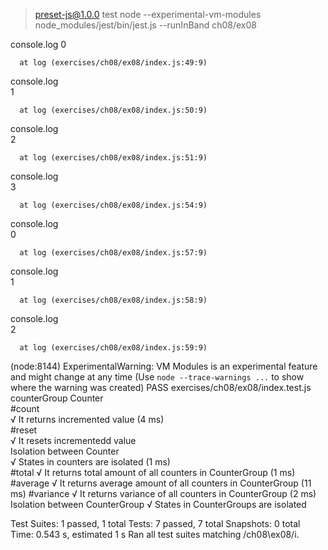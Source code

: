 
> preset-js@1.0.0 test
> node --experimental-vm-modules node_modules/jest/bin/jest.js --runInBand ch08/ex08

  console.log
    0

      at log (exercises/ch08/ex08/index.js:49:9)

  console.log                                                                                                                                                                                                                              
    1                                                                                                                                                                                                                                      

      at log (exercises/ch08/ex08/index.js:50:9)

  console.log                                                                                                                                                                                                                              
    2                                                                                                                                                                                                                                      

      at log (exercises/ch08/ex08/index.js:51:9)

  console.log                                                                                                                                                                                                                              
    3                                                                                                                                                                                                                                      

      at log (exercises/ch08/ex08/index.js:54:9)

  console.log                                                                                                                                                                                                                              
    0                                                                                                                                                                                                                                      

      at log (exercises/ch08/ex08/index.js:57:9)

  console.log                                                                                                                                                                                                                              
    1                                                                                                                                                                                                                                      

      at log (exercises/ch08/ex08/index.js:58:9)

  console.log                                                                                                                                                                                                                              
    2                                                                                                                                                                                                                                      

      at log (exercises/ch08/ex08/index.js:59:9)

(node:8144) ExperimentalWarning: VM Modules is an experimental feature and might change at any time
(Use `node --trace-warnings ...` to show where the warning was created)
 PASS  exercises/ch08/ex08/index.test.js
  counterGroup
    Counter                                                                                                                                                                                                                                
      #count                                                                                                                                                                                                                               
        √ It returns incremented value (4 ms)                                                                                                                                                                                              
      #reset                                                                                                                                                                                                                               
        √ It resets incrementedd value                                                                                                                                                                                                     
      Isolation between Counter                                                                                                                                                                                                            
        √ States in counters are isolated (1 ms)                                                                                                                                                                                           
    #total
      √ It returns total amount of all counters in CounterGroup (1 ms)
    #average
      √ It returns average amount of all counters in CounterGroup (11 ms)
    #variance
      √ It returns variance of all counters in CounterGroup (2 ms)
    Isolation between CounterGroup
      √ States in CounterGroups are isolated

Test Suites: 1 passed, 1 total
Tests:       7 passed, 7 total
Snapshots:   0 total
Time:        0.543 s, estimated 1 s
Ran all test suites matching /ch08\\ex08/i.